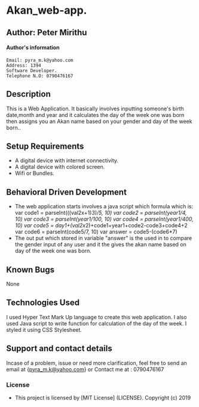 # Akan_web-app.

## Author: **Peter Mirithu**

#### Author's information
    Email: pyra_m.k@yahoo.com
    Address: 1394
    Software Developer.
    Telephone N.O: 0790476167

## Description
 This is a Web Application. It basically involves inputting someone's birth date,month and year and it calculates the day of the week one was born then assigns you an Akan name based on your gender and day of the week born..

## Setup Requirements
* A digital device with internet connectivity.
* A digital device with colored screen.
* Wifi or Bundles.

## Behavioral Driven Development
* The web application starts involves a java script which formula which is:
  var code1 = parseInt(((val2x+1)*3)/5, 10)
  var code2 = parseInt(year1/4, 10)
  var code3 = parseInt(year1/100, 10)
  var code4 = parseInt(year1/400, 10)
  var code5 = day1+(val2x*2)+code1+year1+code2-code3+code4+2
  var code6 = parseInt(code5/7, 10)
  var answer = code5-(code6*7)
* The out put which stored in variable "answer" is the used in to compare the gender input of any   user and it the gives the akan name based on day of the week one was born.

## Known Bugs
  None  

## Technologies Used
 I used Hyper Text Mark Up language to create this web application. I also used Java script to write function for calculation of the day of the week. I styled it using CSS Stylesheet.

## Support and contact details
 Incase of a problem, issue or need more clarification, feel free to send an email at {pyra_m.k@yahoo.com}
 or
 Contact me at : 0790476167

### License
* This project is licensed by [MIT License] (LICENSE).
  Copyright (c) 2019 
